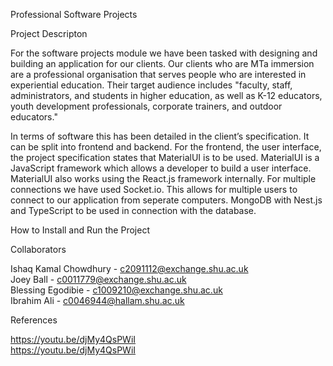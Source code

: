 Professional Software Projects

Project Descripton

For the software projects module we have been tasked with designing and building an application for our clients. Our clients who are MTa immersion are a professional organisation that serves people who are interested in experiential education. Their target audience includes "faculty, staff, administrators, and students in higher education, as well as K-12 educators, youth development professionals, corporate trainers, and outdoor educators." 

In terms of software this has been detailed in the client’s specification. It can be split into frontend and backend. For the frontend, the user interface, the project specification states that MaterialUI is to be used. MaterialUI is a JavaScript framework which allows a developer to build a user interface. MaterialUI also works using the React.js framework internally. For multiple connections we have used Socket.io. This allows for multiple users to connect to our application from seperate computers. MongoDB with Nest.js and TypeScript to be used in connection with the database.

How to Install and Run the Project

Collaborators

Ishaq Kamal Chowdhury - c2091112@exchange.shu.ac.uk  
Joey Ball - c0011779@exchange.shu.ac.uk  
Blessing Egodibie - c1009210@exchange.shu.ac.uk  
Ibrahim Ali - c0046944@hallam.shu.ac.uk  

References

https://youtu.be/djMy4QsPWiI  
https://youtu.be/djMy4QsPWiI  
